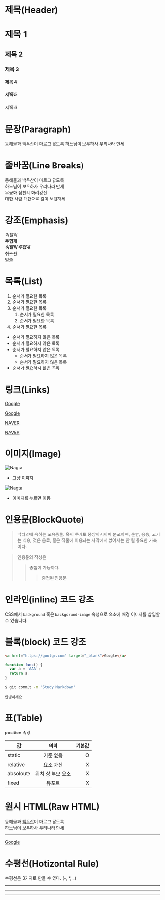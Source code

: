 # 제목(Header)

# 제목 1
## 제목 2
### 제목 3
#### 제목 4
##### 제목 5
###### 제목 6

# 문장(Paragraph)

동해물과 백두산이 마르고 닳도록
하느님이 보우하사 우리나라 만세

# 줄바꿈(Line Breaks)

동해물과 백두산이 마르고 닳도록<br/>
하느님이 보우하사 우리나라 만세<br/>
무궁화 삼천리 화려강산<br/>
대한 사람 대한으로 길이 보전하세

# 강조(Emphasis)

_이텔릭_<br/>
**두껍게**<br/>
**_이텔릭 두껍게_**<br/>
~~취소선~~<br/>
<u>밑줄</u>

# 목록(List)

1. 순서가 필요한 목록
1. 순서가 필요한 목록
1. 순서가 필요한 목록
    1. 순서가 필요한 목록
    1. 순서가 필요한 목록
1. 순서가 필요한 목록

- 순서가 필요하지 않은 목록
- 순서가 필요하지 않은 목록
- 순서가 필요하지 않은 목록
    - 순서가 필요하지 않은 목록
    - 순서가 필요하지 않은 목록
- 순서가 필요하지 않은 목록

# 링크(Links)

<a href="https://goolge.com">Google</a>

[Google](https://goolge.com")

<a href="https://goolge.com" title="NAVER로 이동">NAVER</a>

[NAVER](https://goolge.com "NAVER로 이동")

# 이미지(Image)

![Nagta](https://a-z-animals.com/media/2022/02/shutterstock_612419156.jpg)
- 그냥 이미지

[![Nagta](https://a-z-animals.com/media/2022/02/shutterstock_612419156.jpg)](https://a-z-animals.com/media/2022/02/shutterstock_612419156.jpg)
- 이미지를 누르면 이동

# 인용문(BlockQuote)

> 낙타과에 속하는 포유동물.
> 혹이 두개로 중앙아시아에 분포하며, 운반, 승용, 고기는 식용, 젖은 음료, 털은 직물에 이용되는 사막에서 없어서는 안 될 중요한 가축이다.

> 인용문의 작성은
>> 중첩이 가능하다.
>>> 중첩된 인용문

# 인라인(inline) 코드 강조

CSS에서 `background` 혹은 `backgorund-image` 속성으로 요소에 배경 이미지를 삽입할 수 있습니다.

# 블록(block) 코드 강조

```html
<a href="https://goolge.com" target="_blank">Google</a>
```

```javascript
function func() {
  var a = 'AAA';
  return a;
}
```

```bash
$ git commit -m 'Study Markdown'
```

```plaintext
안녕하세요
```

# 표(Table)

position 속성

값 | 의미 | 기본값
--|:--:|--:
static | 기준 없음 | O
relative | 요소 자신 | X
absoloute | 위치 상 부모 요소 | X
fixed | 뷰포트 | X

# 원시 HTML(Raw HTML)

동해물과 <span style ="text-decoration: underline">백두산</span>이 마르고 닳도록<br/> 하느님이 보우하사 우리나라 만세

---

<a href="https://goolge.com">Google</a>

# 수평선(Hotizontal Rule)

수평선은 3가지로 만들 수 있다.
(-, *, _)

---

***
___